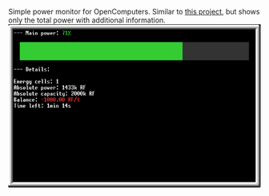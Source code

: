 Simple power monitor for OpenComputers.
Similar to [this project](https://github.com/ebonyfaye/Minecraft-OC), but shows only the total power with additional information.
![](preview.png?raw=true)

